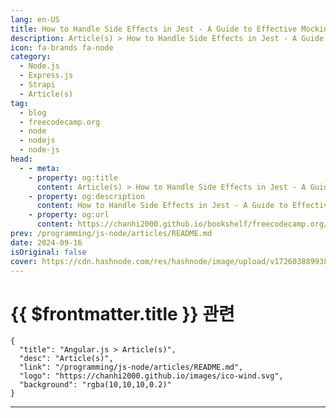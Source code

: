 ```yaml
---
lang: en-US
title: How to Handle Side Effects in Jest - A Guide to Effective Mocking
description: Article(s) > How to Handle Side Effects in Jest - A Guide to Effective Mocking
icon: fa-brands fa-node
category: 
  - Node.js
  - Express.js
  - Strapi
  - Article(s)
tag: 
  - blog
  - freecodecamp.org
  - node
  - nodejs
  - node-js
head:
  - - meta:
    - property: og:title
      content: Article(s) > How to Handle Side Effects in Jest - A Guide to Effective Mocking
    - property: og:description
      content: How to Handle Side Effects in Jest - A Guide to Effective Mocking
    - property: og:url
      content: https://chanhi2000.github.io/bookshelf/freecodecamp.org/how-to-handle-side-effects-in-jest.html
prev: /programming/js-node/articles/README.md
date: 2024-09-16
isOriginal: false
cover: https://cdn.hashnode.com/res/hashnode/image/upload/v1726038899380/6210fc66-17fb-4db9-9f91-1e7d38dc256c.png
---
```


# {{ $frontmatter.title }} 관련

```component VPCard
{
  "title": "Angular.js > Article(s)",
  "desc": "Article(s)",
  "link": "/programming/js-node/articles/README.md",
  "logo": "https://chanhi2000.github.io/images/ico-wind.svg",
  "background": "rgba(10,10,10,0.2)"
}
```

---

<SiteInfo
  name="How to Handle Side Effects in Jest - A Guide to Effective Mocking"
  desc="Unit testing is a major topic for every developer. It is a fundamental practice in building software applications. Unit testing helps you to identify bugs early and makes code maintenance easier. By isolating and testing single units or components of..."
  url="https://freecodecamp.org/news/how-to-handle-side-effects-in-jest/"
  logo="https://cdn.freecodecamp.org/universal/favicons/favicon.ico"
  preview="https://cdn.hashnode.com/res/hashnode/image/upload/v1726038899380/6210fc66-17fb-4db9-9f91-1e7d38dc256c.png"/>

<!-- TODO: 작성 -->

<!-- 
<p>Unit testing is a major topic for every developer. It is a fundamental practice in building software applications. Unit testing helps you to identify bugs early and makes code maintenance easier. By isolating and testing single units or components of your application, you can ensure their reliability and functionality.</p>
<p>When applying unit testing, you need to focus on the main logic of a component without affecting external dependencies or causing side effects—unintended changes that occur outside a function's scope, like database queries or network requests.</p>
<p>Jest is a popular testing framework that offers powerful capabilities to help in effective testing. Mocking in Jest helps you test and manage external dependencies and handle side effects.</p>
<p>In this guide, you will learn about unit testing essentials, focusing on Jest mocks. Whether you're just starting or looking to enhance your testing strategy, this guide will equip you with the knowledge to write effective and efficient tests.</p>
<h3 id="heading-heres-what-well-cover"><strong>Here's what we'll cover:</strong></h3>
<ul>
<li><p><a class="post-section-overview" href="#heading-what-is-unit-testing">What is Unit Testing?</a></p>
</li>
<li><p><a class="post-section-overview" href="#heading-what-are-external-dependencies">What are External Dependencies?</a></p>
</li>
<li><p><a class="post-section-overview" href="#heading-what-are-side-effects">What are Side Effects?</a></p>
</li>
<li><p><a class="post-section-overview" href="#heading-what-is-mocking">What is Mocking?</a></p>
</li>
<li><p><a class="post-section-overview" href="#heading-use-case-login-express-controller">Use Case: Login Express Controller</a></p>
</li>
<li><p><a class="post-section-overview" href="#heading-summary">Summary</a></p>
</li>
</ul>
<h2 id="heading-what-is-unit-testing"><strong>What is Unit Testing?</strong></h2>
<p>Unit testing is a software testing technique used to test a single component of your application in isolation. This component may be a class, a method, or a module.</p>
<h3 id="heading-why-you-should-use-unit-testing">Why You Should Use Unit Testing</h3>
<ol>
<li><p>You will be able to detect bugs earlier, it helps you to detect if a component behaves as expected.</p>
</li>
<li><p>Enables you to modify your component safely. If you update your component and, by mistake, add or modify something you should not, the test will fail if these changes introduce a new bug.</p>
</li>
<li><p>It can serve as a documentation that shows how individual units of your app work.</p>
</li>
<li><p>Encourages you to write cleaner code. The cleaner your component is, the easier and simpler your test will be.</p>
</li>
<li><p>It helps you to easily integrate different parts of your application, as you will be sure that every single component works correctly.</p>
</li>
<li><p>In the long term, you can maintain your application faster.</p>
</li>
</ol>
<p>Let us dive-deep into some practical usages:</p>
<p>Let’s assume that you have a multiplication function that should take two arguments and return the result.</p>
<p>Here’s the code:</p>
<pre class="language-javascript" tabindex="0"><code class="language-javascript"><span class="token keyword">function</span> <span class="token function">multiply</span><span class="token punctuation">(</span><span class="token parameter">a<span class="token punctuation">,</span>b</span><span class="token punctuation">)</span> <span class="token punctuation">{</span>
    <span class="token keyword">return</span> a<span class="token operator">*</span>b
<span class="token punctuation">}</span>
<span class="token keyword">export</span> <span class="token keyword">default</span> multiply
</code></pre>
<p><strong>Note</strong>: To use Jest with Node.js ECMAScript modules, check out this <a target="_blank" href="https://ayanabilothman.hashnode.dev/configure-jest-to-use-it-with-nodejs-ecmascript-modules">article</a> for configuration.</p>
<p>So how can you test this function using Jest?</p>
<ol>
<li><p>Create <strong><em>__tests__</em></strong> folder in the root folder.</p>
</li>
<li><p>Create file <strong><em>multiply.test.js</em></strong> inside <strong><em>__tests__</em></strong> .</p>
<p> Note that any file ending with <strong><em>.test.js</em></strong> will be executed by Jest.</p>
</li>
<li><p>Start writing your tests by calling the <code>it("",()=&gt;{})</code> Jest method.</p>
</li>
</ol>
<p>Let's understand what `<code>it("",()=&gt;{})</code>` does:</p>
<p>The <code>it</code> method is a Jest function used to test certain behaviors in your function.<br>The first argument should be the test name, which can be an assertion text for what you expect from this test.</p>
<p>For example, if you need to test whether the <code>multiply</code> function returns the right result using the arguments and if they are numbers, you can write <code>it("should return the multiplication of inputs of type number",()=&gt;{})</code>.</p>
<p>The second argument is a function for your test logic. It gets invoked once you run your test<strong>.</strong></p>
<p>To effectively write your tests, you should apply the AAA (Arrange-Act-Assert) Pattern.</p>
<ol>
<li><p><strong>Arrange</strong>: Setup the data or configure any dependencies you will use in this test.</p>
</li>
<li><p><strong>Act:</strong> Call the function you are testing.</p>
</li>
<li><p><strong>Assert:</strong> Write your expectations—how you are expecting the function you are testing to behave. For assertion, you will always use the <code>expect</code> Jest method.</p>
</li>
</ol>
<p>Think of every <code>it("",()=&gt;{})</code> statement as a different scenario of your function.</p>
<p>Here’s an example:</p>
<pre class="language-javascript" tabindex="0"><code class="language-javascript"><span class="token keyword">import</span> multiply <span class="token keyword">from</span> <span class="token string">'./../multiply.js'</span>

<span class="token function">it</span><span class="token punctuation">(</span><span class="token string">"should return the multiplication of inputs of type number"</span><span class="token punctuation">,</span> <span class="token punctuation">(</span><span class="token punctuation">)</span> <span class="token operator">=&gt;</span> <span class="token punctuation">{</span>
  <span class="token comment">// Arrange</span>
  <span class="token keyword">const</span> testArg1 <span class="token operator">=</span> <span class="token number">5</span><span class="token punctuation">;</span>
  <span class="token keyword">const</span> testArg2 <span class="token operator">=</span> <span class="token number">2</span><span class="token punctuation">;</span>
  <span class="token comment">// Act</span>
  <span class="token keyword">const</span> result <span class="token operator">=</span> <span class="token function">multiply</span><span class="token punctuation">(</span>testArg1<span class="token punctuation">,</span> testArg2<span class="token punctuation">)</span><span class="token punctuation">;</span>
  <span class="token comment">// Assert</span>
  <span class="token function">expect</span><span class="token punctuation">(</span>result<span class="token punctuation">)</span><span class="token punctuation">.</span><span class="token function">toBe</span><span class="token punctuation">(</span><span class="token number">10</span><span class="token punctuation">)</span><span class="token punctuation">;</span>
<span class="token punctuation">}</span><span class="token punctuation">)</span><span class="token punctuation">;</span>

<span class="token function">it</span><span class="token punctuation">(</span><span class="token string">"should returns NaN if no arguments are passed"</span><span class="token punctuation">,</span> <span class="token punctuation">(</span><span class="token punctuation">)</span> <span class="token operator">=&gt;</span> <span class="token punctuation">{</span>
  <span class="token comment">// Arrange</span>
  <span class="token comment">// Act</span>
  <span class="token keyword">const</span> result <span class="token operator">=</span> <span class="token function">multiply</span><span class="token punctuation">(</span><span class="token punctuation">)</span><span class="token punctuation">;</span>
  <span class="token comment">// Assert</span>
  <span class="token function">expect</span><span class="token punctuation">(</span>result<span class="token punctuation">)</span><span class="token punctuation">.</span><span class="token function">toBeNaN</span><span class="token punctuation">(</span><span class="token punctuation">)</span><span class="token punctuation">;</span>
<span class="token punctuation">}</span><span class="token punctuation">)</span><span class="token punctuation">;</span>

<span class="token function">it</span><span class="token punctuation">(</span><span class="token string">"should returns NaN if only one argument is passed"</span><span class="token punctuation">,</span> <span class="token punctuation">(</span><span class="token punctuation">)</span> <span class="token operator">=&gt;</span> <span class="token punctuation">{</span>
  <span class="token comment">// Arrange</span>
  <span class="token keyword">const</span> arg <span class="token operator">=</span> <span class="token number">5</span><span class="token punctuation">;</span>
  <span class="token comment">// Act</span>
  <span class="token keyword">const</span> result <span class="token operator">=</span> <span class="token function">multiply</span><span class="token punctuation">(</span>arg<span class="token punctuation">)</span><span class="token punctuation">;</span>
  <span class="token comment">// Assert</span>
  <span class="token function">expect</span><span class="token punctuation">(</span>result<span class="token punctuation">)</span><span class="token punctuation">.</span><span class="token function">toBeNaN</span><span class="token punctuation">(</span><span class="token punctuation">)</span><span class="token punctuation">;</span>
<span class="token punctuation">}</span><span class="token punctuation">)</span><span class="token punctuation">;</span>

<span class="token function">it</span><span class="token punctuation">(</span><span class="token string">"should returns Zero if one of the arguments is empty string"</span><span class="token punctuation">,</span> <span class="token punctuation">(</span><span class="token punctuation">)</span> <span class="token operator">=&gt;</span> <span class="token punctuation">{</span>
  <span class="token comment">// Arrange</span>
  <span class="token keyword">const</span> testArg1 <span class="token operator">=</span> <span class="token string">""</span><span class="token punctuation">;</span>
  <span class="token keyword">const</span> testArg2 <span class="token operator">=</span> <span class="token number">5</span><span class="token punctuation">;</span>
  <span class="token comment">// Act</span>
  <span class="token keyword">const</span> result <span class="token operator">=</span> <span class="token function">multiply</span><span class="token punctuation">(</span>testArg1<span class="token punctuation">,</span> testArg2<span class="token punctuation">)</span><span class="token punctuation">;</span>
  <span class="token comment">// Assert</span>
  <span class="token function">expect</span><span class="token punctuation">(</span>result<span class="token punctuation">)</span><span class="token punctuation">.</span><span class="token function">toBe</span><span class="token punctuation">(</span><span class="token number">0</span><span class="token punctuation">)</span><span class="token punctuation">;</span>
<span class="token punctuation">}</span><span class="token punctuation">)</span><span class="token punctuation">;</span>
</code></pre>
<p>These tests are some of the tests you can add to your file. You can add more tests or eliminate some depending on the different scenarios of the function you are testing.</p>
<h2 id="heading-what-are-external-dependencies">What are External Dependencies?</h2>
<p>External dependencies are modules or functions that your code relies on, which originates outside your own codebase. These can include libraries, APIs, databases, functions or any service that your application interacts with.  </p>
<p>Testing with external dependencies can be challenging because:</p>
<ul>
<li><p>They can slow down tests due to network or processing delays.</p>
</li>
<li><p>They might not be available during the testing, which in turn causes failures.</p>
</li>
</ul>
<p>As shown in the following function, what if your function calls another function? Most of the functions you write daily actually call other functions.</p>
<p>That is:</p>
<pre class="language-javascript" tabindex="0"><code class="language-javascript"><span class="token keyword">function</span> <span class="token function">processNumbers</span><span class="token punctuation">(</span><span class="token parameter">numbers<span class="token punctuation">,</span> callback</span><span class="token punctuation">)</span> <span class="token punctuation">{</span>
    <span class="token comment">// numbers: array</span>
    <span class="token comment">// callback: function</span>
  <span class="token keyword">return</span> numbers<span class="token punctuation">.</span><span class="token function">map</span><span class="token punctuation">(</span>callback<span class="token punctuation">)</span><span class="token punctuation">;</span>
<span class="token punctuation">}</span>

<span class="token keyword">export</span> <span class="token keyword">default</span> processNumbers<span class="token punctuation">;</span>
</code></pre>
<p>When applying unit testing, units should be tested in isolation. <code>processNumbers</code> function depends on another function <code>callback</code>.</p>
<p>So what should you do in this case? Mocking is the solution and we’ll talk about it later in a different section.</p>
<h2 id="heading-what-are-side-effects"><strong>What are Side Effects?</strong></h2>
<p>Side effects occur when a function modifies some state outside its own scope or has observable interactions with the outside world apart from returning a value.</p>
<p>Examples include modifying a global variable, changing a file system, or sending an HTTP request.</p>
<p>Side effects can make tests unpredictable and difficult to manage because they:</p>
<ul>
<li><p>Might interact with other systems, causing alteration of external states.</p>
</li>
<li><p>Can lead to flaky tests if not isolated properly.</p>
</li>
</ul>
<p>Here’s an example that returns a user from a database using their <code>id</code>:</p>
<pre class="language-javascript" tabindex="0"><code class="language-javascript"><span class="token keyword">async</span> <span class="token keyword">function</span> <span class="token function">getUserFromDatabase</span><span class="token punctuation">(</span><span class="token parameter">userId</span><span class="token punctuation">)</span> <span class="token punctuation">{</span>
  <span class="token comment">// Simulates fetching from a database</span>
  <span class="token keyword">return</span> <span class="token punctuation">{</span> <span class="token literal-property property">id</span><span class="token operator">:</span> userId<span class="token punctuation">,</span> <span class="token literal-property property">name</span><span class="token operator">:</span> <span class="token string">'John'</span> <span class="token punctuation">}</span><span class="token punctuation">;</span>
<span class="token punctuation">}</span>

<span class="token keyword">export</span> <span class="token punctuation">{</span>getUserFromDatabase<span class="token punctuation">}</span>
</code></pre>
<p>Here’s another function that makes use of <code>getUserFromDatabase</code> in the code above:</p>
<pre class="language-javascript" tabindex="0"><code class="language-javascript"><span class="token keyword">async</span> <span class="token keyword">function</span> <span class="token function">getProfile</span><span class="token punctuation">(</span><span class="token parameter">userId</span><span class="token punctuation">)</span> <span class="token punctuation">{</span>
  <span class="token keyword">return</span> <span class="token keyword">await</span> <span class="token function">getUserFromDatabase</span><span class="token punctuation">(</span>userId<span class="token punctuation">)</span><span class="token punctuation">;</span>
<span class="token punctuation">}</span>

<span class="token keyword">export</span> <span class="token keyword">default</span> getProfile
</code></pre>
<p>While testing this function, you should not actually send a real request, all you need is to test the behavior of the <code>getProfile</code> function without hitting any external system.</p>
<p>You can also use mocking to solve this situation.</p>
<h2 id="heading-what-is-mocking"><strong>What is Mocking?</strong></h2>
<p>Mocking is about simulation—you need to isolate a function that you are testing. If the function relies on any external dependency or may cause any side effect, you should simulate the behavior of those aspects.</p>
<p>Mocking involves creating a fake version of a function, object, or module to control its behavior during testing. This allows you to simulate different scenarios and verify interactions without relying on actual implementations.</p>
<p>We will focus on two approaches to mocking:</p>
<ol>
<li><p><strong>Function Mocks (also called Spies):</strong><br> You can use <code>jest.fn()</code> to create a mock function that can be used to track a function or replace real implementations. Or use <code>jest.spyOn(object, methodName)</code> to track the calls of <code>object[methodName]</code>.</p>
</li>
<li><p><strong>Module Mocks</strong>: You can use <code>jest.mock(“path-of-your-module”)</code> to mock entire modules or specific imports. By using it, all functions inside this module become mock functions. In addition, during testing, modules you are testing will receive a fake mocked version of this module.</p>
</li>
</ol>
<p>Any mock function has methods that you can use to simulate the behavior of the function. Some of the most used methods are:</p>
<ul>
<li><p><code>mockFn.mockImplementation(fn)</code> : Used to replace the actual implementation of a function. <code>fn</code> is the replacement implementation.</p>
</li>
<li><p><code>mockFn.mockReturnValue(value)</code> : You can use this if all you care about is the return value of a function.</p>
</li>
<li><p><code>mockFn.mockResolvedValue(value)</code>: You can use this if the mock function returns a promise.</p>
</li>
</ul>
<h3 id="heading-example-usage-1"><strong>Example Usage 1</strong></h3>
<p>Let’s test <code>processNumbers</code> by using function mocks. The challenge here is that <code>processNumbers</code> takes a callback function as an argument. What if you need to test if this callback function get invoked inside <code>processNumbers</code>?</p>
<p>Here’s the code:</p>
<pre class="language-javascript" tabindex="0"><code class="language-javascript"><span class="token keyword">import</span> processNumbers <span class="token keyword">from</span> <span class="token string">'file-path'</span><span class="token punctuation">;</span>

<span class="token function">test</span><span class="token punctuation">(</span><span class="token string">'processNumbers applies callback and return the right result'</span><span class="token punctuation">,</span> <span class="token punctuation">(</span><span class="token punctuation">)</span> <span class="token operator">=&gt;</span> <span class="token punctuation">{</span>
    <span class="token comment">// Arrange</span>
    <span class="token keyword">const</span> arr <span class="token operator">=</span> <span class="token punctuation">[</span><span class="token number">2</span><span class="token punctuation">,</span> <span class="token number">3</span><span class="token punctuation">]</span>
    <span class="token keyword">const</span> mockedCallback <span class="token operator">=</span> jest<span class="token punctuation">.</span><span class="token function">fn</span><span class="token punctuation">(</span><span class="token punctuation">)</span><span class="token punctuation">.</span><span class="token function">mockImplementation</span><span class="token punctuation">(</span><span class="token parameter">x</span> <span class="token operator">=&gt;</span> x <span class="token operator">+</span> <span class="token number">2</span><span class="token punctuation">)</span><span class="token punctuation">;</span>
    <span class="token comment">// Act</span>
    <span class="token keyword">const</span> result <span class="token operator">=</span> <span class="token function">processNumbers</span><span class="token punctuation">(</span>arr<span class="token punctuation">,</span> mockedCallback<span class="token punctuation">)</span><span class="token punctuation">;</span>
    <span class="token comment">// Assert</span>
    <span class="token function">expect</span><span class="token punctuation">(</span>result<span class="token punctuation">)</span><span class="token punctuation">.</span><span class="token function">toEqual</span><span class="token punctuation">(</span><span class="token punctuation">[</span><span class="token number">4</span><span class="token punctuation">,</span> <span class="token number">5</span><span class="token punctuation">]</span><span class="token punctuation">)</span><span class="token punctuation">;</span>
    <span class="token function">expect</span><span class="token punctuation">(</span>mockedCallback<span class="token punctuation">)</span><span class="token punctuation">.</span><span class="token function">toHaveBeenCalledTimes</span><span class="token punctuation">(</span>arr<span class="token punctuation">.</span>length<span class="token punctuation">)</span><span class="token punctuation">;</span>
<span class="token punctuation">}</span><span class="token punctuation">)</span><span class="token punctuation">;</span>
</code></pre>
<p>We started by arranging the arguments:</p>
<ul>
<li><p><code>arr</code> variable is an array of numbers. We assigned it an array with random numbers in the test.</p>
</li>
<li><p>The <code>callback</code> variable is a callback function. This function should be mocked in the test.</p>
</li>
</ul>
<p>You may ask yourself why you should mock <code>callback</code>, why not assign it as a normal function?</p>
<p>The answer is that, without mocking the <code>callback</code> argument, you will not be able to track it inside <code>processNumbers</code> while you are testing it. Because mocking creates a fake version of the function, it creates a spy that has a tracker through which you can assert any action taken in this mocked function, whether it gets called or any arguments are passed to it.</p>
<p>The <code>jest.fn()</code> creates a mock function. You can pass a function to <code>fn</code> in place of the real function.</p>
<p>Next, we “act” by calling the function we are testing: <code>processNumbers</code>.</p>
<p>Finally, we wrote the assertions, which are expectations about how <code>processNumbers</code> should behave and if <code>processNumbers</code> applied <code>callback</code> and returned the result.</p>
<h3 id="heading-example-usage-2"><strong>Example Usage 2</strong></h3>
<p>Side effects are another aspect you need to handle in testing. In the <code>getProfile</code> function, an external system is called, which calls a database to retrieve data, and this is a side effect.</p>
<p>In another scenario, a function may connect a database to create a user, and through testing you will not need to add or change actual data in the database.</p>
<p>To simulate the behavior of <code>getUserFromDatabase</code> without actually hitting the database, you should mock its module, and by default, <code>getUserFromDatabase</code> will be an empty mock function that can be tracked during your test.</p>
<p>Here’s the code:</p>
<pre class="language-javascript" tabindex="0"><code class="language-javascript"><span class="token keyword">import</span> getProfile <span class="token keyword">from</span> <span class="token string">'file-path'</span><span class="token punctuation">;</span>
<span class="token keyword">import</span> <span class="token punctuation">{</span> getUserFromDatabase <span class="token punctuation">}</span> <span class="token keyword">from</span> <span class="token string">'file-path'</span><span class="token punctuation">;</span>

<span class="token comment">// Mock the module of getUserFromDatabase method</span>
jest<span class="token punctuation">.</span><span class="token function">mock</span><span class="token punctuation">(</span><span class="token string">'./../DB/databaseMethods.js'</span><span class="token punctuation">)</span><span class="token punctuation">;</span>

<span class="token function">describe</span><span class="token punctuation">(</span><span class="token string">'getProfile'</span><span class="token punctuation">,</span> <span class="token punctuation">(</span><span class="token punctuation">)</span> <span class="token operator">=&gt;</span> <span class="token punctuation">{</span>
  <span class="token function">it</span><span class="token punctuation">(</span><span class="token string">'should call getUserFromDatabase with the correct userId and return the result'</span><span class="token punctuation">,</span> <span class="token keyword">async</span> <span class="token punctuation">(</span><span class="token punctuation">)</span> <span class="token operator">=&gt;</span> <span class="token punctuation">{</span>
    <span class="token comment">// Arrange    </span>
    <span class="token keyword">const</span> userId <span class="token operator">=</span> <span class="token string">'123'</span><span class="token punctuation">;</span>
    <span class="token keyword">const</span> dummyUser <span class="token operator">=</span> <span class="token punctuation">{</span> <span class="token literal-property property">id</span><span class="token operator">:</span> userId<span class="token punctuation">,</span> <span class="token literal-property property">name</span><span class="token operator">:</span> <span class="token string">'John'</span> <span class="token punctuation">}</span><span class="token punctuation">;</span>
    getUserFromDatabase<span class="token punctuation">.</span><span class="token function">mockResolvedValue</span><span class="token punctuation">(</span>dummyUser<span class="token punctuation">)</span><span class="token punctuation">;</span>
    <span class="token comment">// Act</span>
    <span class="token keyword">const</span> result <span class="token operator">=</span> <span class="token keyword">await</span> <span class="token function">getProfile</span><span class="token punctuation">(</span>userId<span class="token punctuation">)</span><span class="token punctuation">;</span>
    <span class="token comment">// Assert</span>
    <span class="token function">expect</span><span class="token punctuation">(</span>result<span class="token punctuation">)</span><span class="token punctuation">.</span><span class="token function">toEqual</span><span class="token punctuation">(</span>dummyUser<span class="token punctuation">)</span><span class="token punctuation">;</span>
    <span class="token function">expect</span><span class="token punctuation">(</span>getUserFromDatabase<span class="token punctuation">)</span><span class="token punctuation">.</span><span class="token function">toHaveBeenCalledWith</span><span class="token punctuation">(</span>userId<span class="token punctuation">)</span><span class="token punctuation">;</span>
    <span class="token function">expect</span><span class="token punctuation">(</span>getUserFromDatabase<span class="token punctuation">)</span><span class="token punctuation">.</span><span class="token function">toHaveBeenCalledTimes</span><span class="token punctuation">(</span><span class="token number">1</span><span class="token punctuation">)</span><span class="token punctuation">;</span>
  <span class="token punctuation">}</span><span class="token punctuation">)</span><span class="token punctuation">;</span>
<span class="token punctuation">}</span><span class="token punctuation">)</span><span class="token punctuation">;</span>
</code></pre>
<p>We started by arranging the arguments:</p>
<ul>
<li><p><code>userId</code> is just a number.</p>
</li>
<li><p><code>dummyUser</code> is an object that simulates a fake user data.</p>
</li>
<li><p>We returned <code>dummyUser</code> from <code>getUserFromDatabas</code> by using <code>mockResolvedValue</code>.</p>
</li>
</ul>
<p>Similar to the last example, we “act” by calling the function being tested: <code>getProfile</code>.</p>
<p>Finally, we wrote the assertions, you expectations about how <code>getProfile</code> should behave and if the <code>getUserFromDatabase</code> got called correctly and the result returned as expected.</p>
<h2 id="heading-use-case-login-express-controller">Use Case: Login Express Controller</h2>
<p>Here is a login controller that receives the email and password of a user through the <code>req</code> object, and then searches for the user in the database. It does some checks, then returns a <code>res</code> if everything is ok, or call <code>next</code> with an error object.</p>
<pre class="language-javascript" tabindex="0"><code class="language-javascript"><span class="token keyword">import</span> User <span class="token keyword">from</span> <span class="token string">"file-path"</span><span class="token punctuation">;</span>

<span class="token keyword">export</span> <span class="token keyword">const</span> <span class="token function-variable function">login</span> <span class="token operator">=</span> <span class="token keyword">async</span> <span class="token punctuation">(</span><span class="token parameter">req<span class="token punctuation">,</span> res<span class="token punctuation">,</span> next</span><span class="token punctuation">)</span> <span class="token operator">=&gt;</span> <span class="token punctuation">{</span>
  <span class="token keyword">const</span> <span class="token punctuation">{</span> email<span class="token punctuation">,</span> password <span class="token punctuation">}</span> <span class="token operator">=</span> req<span class="token punctuation">.</span>body<span class="token punctuation">;</span>

  <span class="token keyword">const</span> user <span class="token operator">=</span> <span class="token keyword">await</span> User<span class="token punctuation">.</span><span class="token function">findOne</span><span class="token punctuation">(</span><span class="token punctuation">{</span> email <span class="token punctuation">}</span><span class="token punctuation">)</span><span class="token punctuation">;</span>
  <span class="token keyword">if</span> <span class="token punctuation">(</span><span class="token operator">!</span>user<span class="token punctuation">)</span> <span class="token keyword">return</span> <span class="token function">next</span><span class="token punctuation">(</span><span class="token keyword">new</span> <span class="token class-name">Error</span><span class="token punctuation">(</span><span class="token string">"Invalid Email!"</span><span class="token punctuation">)</span><span class="token punctuation">)</span><span class="token punctuation">;</span>

  <span class="token keyword">const</span> checkPassword <span class="token operator">=</span> user<span class="token punctuation">.</span><span class="token function">checkPassword</span><span class="token punctuation">(</span>password<span class="token punctuation">)</span><span class="token punctuation">;</span>
  <span class="token keyword">if</span> <span class="token punctuation">(</span><span class="token operator">!</span>checkPassword<span class="token punctuation">)</span> <span class="token keyword">return</span> <span class="token function">next</span><span class="token punctuation">(</span><span class="token keyword">new</span> <span class="token class-name">Error</span><span class="token punctuation">(</span><span class="token string">"Invalid Password!"</span><span class="token punctuation">)</span><span class="token punctuation">)</span><span class="token punctuation">;</span>

  <span class="token keyword">const</span> token <span class="token operator">=</span> user<span class="token punctuation">.</span><span class="token function">generateToken</span><span class="token punctuation">(</span><span class="token punctuation">)</span><span class="token punctuation">;</span>

  <span class="token keyword">return</span> res<span class="token punctuation">.</span><span class="token function">status</span><span class="token punctuation">(</span><span class="token number">200</span><span class="token punctuation">)</span><span class="token punctuation">.</span><span class="token function">json</span><span class="token punctuation">(</span><span class="token punctuation">{</span> <span class="token literal-property property">success</span><span class="token operator">:</span> <span class="token boolean">true</span><span class="token punctuation">,</span> <span class="token literal-property property">results</span><span class="token operator">:</span> <span class="token punctuation">{</span> token <span class="token punctuation">}</span> <span class="token punctuation">}</span><span class="token punctuation">)</span><span class="token punctuation">;</span>
<span class="token punctuation">}</span><span class="token punctuation">;</span>
</code></pre>
<p>Think about the steps you can use to test the login function. You can ask some questions that’ll help you come up with ideas:</p>
<p>What are the scenarios of <code>login</code> function workflow?</p>
<ol>
<li><p>The user is not found.</p>
</li>
<li><p>Password is incorrect.</p>
</li>
<li><p>Everything is ok, and a response is returned with a token.</p>
</li>
</ol>
<p>So you may assert <code>login</code> to do the following:</p>
<ul>
<li><p><code>login</code> should call <code>next</code> if user not found.</p>
</li>
<li><p><code>login</code> should call <code>next</code> if password doesn't match.</p>
</li>
<li><p><code>login</code> should call <strong>res.json</strong> with the token and call <strong>res.status</strong> with 200 if everything is ok.</p>
</li>
</ul>
<p>What are the arguments that <code>login</code> method should receive?</p>
<ol>
<li><p><code>req</code> object with <code>body</code> property.</p>
</li>
<li><p><code>res</code> object with <code>status</code> and <code>json</code> property.</p>
</li>
<li><p><code>next</code> function.</p>
</li>
</ol>
<p><code>res.json()</code> or <code>res.status()</code> or <code>next()</code> all are functions that <code>login</code> needs to do its work. During testing, you have no access to these arguments so you should mock them.</p>
<ul>
<li><p><code>req</code> can be defined as <code>{body: { email: "</code><a target="_blank" href="mailto:test@foo.com"><code>test@foo.com</code></a><code>", password: "bar" }}</code></p>
</li>
<li><p><code>res</code> can be defined as <code>{json: jest.fn().mockReturnThis(), status: jest.fn().mockReturnThis()}</code></p>
</li>
<li><p><code>next</code> can be defined as <code>jest.fn()</code></p>
</li>
</ul>
<p>Are there any interactions with external systems or any dependencies?</p>
<ol>
<li><p><code>User.findOne()</code></p>
</li>
<li><p><code>user.checkPassword()</code></p>
</li>
<li><p><code>user.generateToken()</code></p>
</li>
</ol>
<p>Thus, mocking is the solution:</p>
<ul>
<li><p>For <code>User.findOne()</code>, you should mock the entire <code>User</code> module and set up the fake <code>findOne()</code> to return a fake <code>user</code>. The challenge here is that <code>findOne</code> is an object method. How can you track it? <code>jest.spyOn(object, methodName)</code> is the soultion.<br>  The <code>spyOn</code> method is used to track the calls of <code>object[methodName]</code>, which, in our case, is <code>User.findOne</code></p>
</li>
<li><p><code>user.checkPassword()</code> and <code>user.generateToken()</code> should be mock functions.</p>
</li>
</ul>
<p>To apply all of these concepts and put blocks with each other, the final test should be:</p>
<pre class="language-javascript" tabindex="0"><code class="language-javascript"><span class="token keyword">import</span> User <span class="token keyword">from</span> <span class="token string">"file-path"</span><span class="token punctuation">;</span>
<span class="token keyword">import</span> <span class="token punctuation">{</span> login <span class="token punctuation">}</span> <span class="token keyword">from</span> <span class="token string">"file-path"</span><span class="token punctuation">;</span>

jest<span class="token punctuation">.</span><span class="token function">mock</span><span class="token punctuation">(</span><span class="token string">"../DB/models/user.model.js"</span><span class="token punctuation">)</span><span class="token punctuation">;</span>

<span class="token keyword">let</span> mockReq<span class="token punctuation">,</span> mockRes<span class="token punctuation">,</span> mockNext<span class="token punctuation">,</span> dummyUser<span class="token punctuation">;</span>
<span class="token function">describe</span><span class="token punctuation">(</span><span class="token string">"login controller"</span><span class="token punctuation">,</span> <span class="token punctuation">(</span><span class="token punctuation">)</span> <span class="token operator">=&gt;</span> <span class="token punctuation">{</span>
  <span class="token function">beforeEach</span><span class="token punctuation">(</span><span class="token punctuation">(</span><span class="token punctuation">)</span> <span class="token operator">=&gt;</span> <span class="token punctuation">{</span>
    mockReq <span class="token operator">=</span> <span class="token punctuation">{</span> <span class="token literal-property property">body</span><span class="token operator">:</span> <span class="token punctuation">{</span> <span class="token literal-property property">email</span><span class="token operator">:</span> <span class="token string">"test@foo.com"</span><span class="token punctuation">,</span> <span class="token literal-property property">password</span><span class="token operator">:</span> <span class="token string">"bar"</span> <span class="token punctuation">}</span> <span class="token punctuation">}</span><span class="token punctuation">;</span>
    mockRes <span class="token operator">=</span> <span class="token punctuation">{</span>
      <span class="token literal-property property">json</span><span class="token operator">:</span> jest<span class="token punctuation">.</span><span class="token function">fn</span><span class="token punctuation">(</span><span class="token punctuation">)</span><span class="token punctuation">.</span><span class="token function">mockReturnThis</span><span class="token punctuation">(</span><span class="token punctuation">)</span><span class="token punctuation">,</span>
      <span class="token literal-property property">status</span><span class="token operator">:</span> jest<span class="token punctuation">.</span><span class="token function">fn</span><span class="token punctuation">(</span><span class="token punctuation">)</span><span class="token punctuation">.</span><span class="token function">mockReturnThis</span><span class="token punctuation">(</span><span class="token punctuation">)</span><span class="token punctuation">,</span>
    <span class="token punctuation">}</span><span class="token punctuation">;</span>
    mockNext <span class="token operator">=</span> jest<span class="token punctuation">.</span><span class="token function">fn</span><span class="token punctuation">(</span><span class="token punctuation">)</span><span class="token punctuation">;</span>

    dummyUser <span class="token operator">=</span> <span class="token punctuation">{</span>
      <span class="token literal-property property">checkPassword</span><span class="token operator">:</span> jest<span class="token punctuation">.</span><span class="token function">fn</span><span class="token punctuation">(</span><span class="token punctuation">(</span><span class="token punctuation">)</span> <span class="token operator">=&gt;</span> <span class="token boolean">true</span><span class="token punctuation">)</span><span class="token punctuation">,</span>
      <span class="token literal-property property">generateToken</span><span class="token operator">:</span> jest<span class="token punctuation">.</span><span class="token function">fn</span><span class="token punctuation">(</span><span class="token punctuation">(</span><span class="token punctuation">)</span> <span class="token operator">=&gt;</span> <span class="token string">"token"</span><span class="token punctuation">)</span><span class="token punctuation">,</span>
    <span class="token punctuation">}</span><span class="token punctuation">;</span>
  <span class="token punctuation">}</span><span class="token punctuation">)</span><span class="token punctuation">;</span>

  <span class="token function">it</span><span class="token punctuation">(</span><span class="token string">"should call next if user not found"</span><span class="token punctuation">,</span> <span class="token keyword">async</span> <span class="token punctuation">(</span><span class="token punctuation">)</span> <span class="token operator">=&gt;</span> <span class="token punctuation">{</span>
    <span class="token comment">// Arrange</span>
    jest<span class="token punctuation">.</span><span class="token function">spyOn</span><span class="token punctuation">(</span>User<span class="token punctuation">,</span> <span class="token string">"findOne"</span><span class="token punctuation">)</span><span class="token punctuation">.</span><span class="token function">mockResolvedValueOnce</span><span class="token punctuation">(</span><span class="token keyword">null</span><span class="token punctuation">)</span><span class="token punctuation">;</span>
    <span class="token comment">// Act</span>
    <span class="token keyword">await</span> <span class="token function">login</span><span class="token punctuation">(</span>mockReq<span class="token punctuation">,</span> mockRes<span class="token punctuation">,</span> mockNext<span class="token punctuation">)</span><span class="token punctuation">;</span>
    <span class="token comment">// Assert</span>
    <span class="token function">expect</span><span class="token punctuation">(</span>mockNext<span class="token punctuation">)</span><span class="token punctuation">.</span><span class="token function">toHaveBeenCalledWith</span><span class="token punctuation">(</span><span class="token keyword">new</span> <span class="token class-name">Error</span><span class="token punctuation">(</span><span class="token string">"Invalid Email!"</span><span class="token punctuation">)</span><span class="token punctuation">)</span><span class="token punctuation">;</span>
    <span class="token function">expect</span><span class="token punctuation">(</span>mockRes<span class="token punctuation">.</span>json<span class="token punctuation">)</span><span class="token punctuation">.</span>not<span class="token punctuation">.</span><span class="token function">toHaveBeenCalled</span><span class="token punctuation">(</span><span class="token punctuation">)</span><span class="token punctuation">;</span>
  <span class="token punctuation">}</span><span class="token punctuation">)</span><span class="token punctuation">;</span>

  <span class="token function">it</span><span class="token punctuation">(</span><span class="token string">"should call next if password doesn't match"</span><span class="token punctuation">,</span> <span class="token keyword">async</span> <span class="token punctuation">(</span><span class="token punctuation">)</span> <span class="token operator">=&gt;</span> <span class="token punctuation">{</span>
    <span class="token comment">// Arrange</span>
    dummyUser<span class="token punctuation">.</span>checkPassword<span class="token punctuation">.</span><span class="token function">mockReturnValueOnce</span><span class="token punctuation">(</span><span class="token boolean">false</span><span class="token punctuation">)</span><span class="token punctuation">;</span>
    jest<span class="token punctuation">.</span><span class="token function">spyOn</span><span class="token punctuation">(</span>User<span class="token punctuation">,</span> <span class="token string">"findOne"</span><span class="token punctuation">)</span><span class="token punctuation">.</span><span class="token function">mockResolvedValue</span><span class="token punctuation">(</span>dummyUser<span class="token punctuation">)</span><span class="token punctuation">;</span>
    <span class="token comment">// Act</span>
    <span class="token keyword">await</span> <span class="token function">login</span><span class="token punctuation">(</span>mockReq<span class="token punctuation">,</span> mockRes<span class="token punctuation">,</span> mockNext<span class="token punctuation">)</span><span class="token punctuation">;</span>
    <span class="token comment">// Assert</span>
    <span class="token function">expect</span><span class="token punctuation">(</span>mockNext<span class="token punctuation">)</span><span class="token punctuation">.</span><span class="token function">toHaveBeenCalledWith</span><span class="token punctuation">(</span><span class="token keyword">new</span> <span class="token class-name">Error</span><span class="token punctuation">(</span><span class="token string">"Invalid Password!"</span><span class="token punctuation">)</span><span class="token punctuation">)</span><span class="token punctuation">;</span>
    <span class="token function">expect</span><span class="token punctuation">(</span>dummyUser<span class="token punctuation">.</span>generateToken<span class="token punctuation">)</span><span class="token punctuation">.</span>not<span class="token punctuation">.</span><span class="token function">toHaveBeenCalled</span><span class="token punctuation">(</span><span class="token punctuation">)</span><span class="token punctuation">;</span>
    <span class="token function">expect</span><span class="token punctuation">(</span>mockRes<span class="token punctuation">.</span>json<span class="token punctuation">)</span><span class="token punctuation">.</span>not<span class="token punctuation">.</span><span class="token function">toHaveBeenCalled</span><span class="token punctuation">(</span><span class="token punctuation">)</span><span class="token punctuation">;</span>
  <span class="token punctuation">}</span><span class="token punctuation">)</span><span class="token punctuation">;</span>

  <span class="token function">it</span><span class="token punctuation">(</span><span class="token string">"should call res.json with the token and call res.status with 200 if everything is ok"</span><span class="token punctuation">,</span> <span class="token keyword">async</span> <span class="token punctuation">(</span><span class="token punctuation">)</span> <span class="token operator">=&gt;</span> <span class="token punctuation">{</span>
    <span class="token comment">// Arrange</span>
    jest<span class="token punctuation">.</span><span class="token function">spyOn</span><span class="token punctuation">(</span>User<span class="token punctuation">,</span> <span class="token string">"findOne"</span><span class="token punctuation">)</span><span class="token punctuation">.</span><span class="token function">mockResolvedValue</span><span class="token punctuation">(</span>dummyUser<span class="token punctuation">)</span><span class="token punctuation">;</span>
    <span class="token comment">// Act</span>
    <span class="token keyword">await</span> <span class="token function">login</span><span class="token punctuation">(</span>mockReq<span class="token punctuation">,</span> mockRes<span class="token punctuation">,</span> mockNext<span class="token punctuation">)</span><span class="token punctuation">;</span>
    <span class="token comment">// Assert</span>
    <span class="token function">expect</span><span class="token punctuation">(</span>mockNext<span class="token punctuation">)</span><span class="token punctuation">.</span>not<span class="token punctuation">.</span><span class="token function">toHaveBeenCalled</span><span class="token punctuation">(</span><span class="token punctuation">)</span><span class="token punctuation">;</span>
    <span class="token function">expect</span><span class="token punctuation">(</span>User<span class="token punctuation">.</span>findOne<span class="token punctuation">)</span><span class="token punctuation">.</span><span class="token function">toHaveBeenCalledWith</span><span class="token punctuation">(</span><span class="token punctuation">{</span> <span class="token literal-property property">email</span><span class="token operator">:</span> mockReq<span class="token punctuation">.</span>body<span class="token punctuation">.</span>email <span class="token punctuation">}</span><span class="token punctuation">)</span><span class="token punctuation">;</span>

    <span class="token function">expect</span><span class="token punctuation">(</span>dummyUser<span class="token punctuation">.</span>checkPassword<span class="token punctuation">)</span><span class="token punctuation">.</span><span class="token function">toHaveBeenCalledWith</span><span class="token punctuation">(</span>mockReq<span class="token punctuation">.</span>body<span class="token punctuation">.</span>password<span class="token punctuation">)</span><span class="token punctuation">;</span>
    <span class="token function">expect</span><span class="token punctuation">(</span>dummyUser<span class="token punctuation">.</span>generateToken<span class="token punctuation">)</span><span class="token punctuation">.</span><span class="token function">toHaveBeenCalled</span><span class="token punctuation">(</span><span class="token punctuation">)</span><span class="token punctuation">;</span>

    <span class="token function">expect</span><span class="token punctuation">(</span>mockRes<span class="token punctuation">.</span>status<span class="token punctuation">)</span><span class="token punctuation">.</span><span class="token function">toHaveBeenCalledWith</span><span class="token punctuation">(</span><span class="token number">200</span><span class="token punctuation">)</span><span class="token punctuation">;</span>
    <span class="token function">expect</span><span class="token punctuation">(</span>mockRes<span class="token punctuation">.</span>json<span class="token punctuation">)</span><span class="token punctuation">.</span><span class="token function">toHaveBeenCalledWith</span><span class="token punctuation">(</span><span class="token punctuation">{</span>
      <span class="token literal-property property">success</span><span class="token operator">:</span> <span class="token boolean">true</span><span class="token punctuation">,</span>
      <span class="token literal-property property">results</span><span class="token operator">:</span> <span class="token punctuation">{</span> <span class="token literal-property property">token</span><span class="token operator">:</span> <span class="token string">"token"</span> <span class="token punctuation">}</span><span class="token punctuation">,</span>
    <span class="token punctuation">}</span><span class="token punctuation">)</span><span class="token punctuation">;</span>
  <span class="token punctuation">}</span><span class="token punctuation">)</span><span class="token punctuation">;</span>
<span class="token punctuation">}</span><span class="token punctuation">)</span><span class="token punctuation">;</span>
</code></pre>
<p><strong>Final note</strong>: <code>beforeEach</code> is a Jest hook, you can use it to implement some code before each test. Inside <code>beforeEach</code> function, you can write any common variables your tests may need instead of writing them independently for each test.</p>
<h2 id="heading-summary">Summary</h2>
<p>In this tutorial you learned the basics of unit testing with Jest, focusing on how to use mocks. Unit testing helps ensure that individual parts of your code work correctly by testing them in isolation.  </p>
<p>Handling external dependencies, managing side effects, and utilizing mocking are essential skills for robust testing. Jest provides powerful tools to address these challenges, making your tests more reliable, faster, and easier to maintain.</p>
<p>Understanding these concepts will help you write better tests and produce more resilient applications.</p>
<p>This tutorial explained how to use Jest’s mocking features to simulate external dependencies and manage side effects. It includes a practical example of testing an Express.js login controller, showing how to mock functions and control test scenarios.</p>
<p>This approach helps you create reliable tests and maintain code quality by isolating and managing dependencies effectively.</p>
-->

